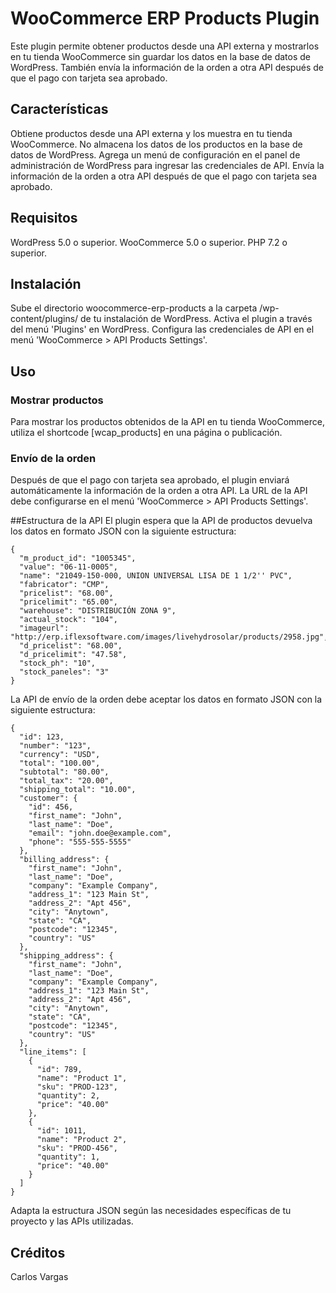 # WooCommerce ERP Products Plugin
Este plugin permite obtener productos desde una API externa y mostrarlos en tu tienda WooCommerce sin guardar los datos en la base de datos de WordPress. También envía la información de la orden a otra API después de que el pago con tarjeta sea aprobado.

## Características
Obtiene productos desde una API externa y los muestra en tu tienda WooCommerce.
No almacena los datos de los productos en la base de datos de WordPress.
Agrega un menú de configuración en el panel de administración de WordPress para ingresar las credenciales de API.
Envía la información de la orden a otra API después de que el pago con tarjeta sea aprobado.

## Requisitos
WordPress 5.0 o superior.
WooCommerce 5.0 o superior.
PHP 7.2 o superior.

## Instalación
Sube el directorio woocommerce-erp-products a la carpeta /wp-content/plugins/ de tu instalación de WordPress.
Activa el plugin a través del menú 'Plugins' en WordPress.
Configura las credenciales de API en el menú 'WooCommerce > API Products Settings'.

## Uso
### Mostrar productos
Para mostrar los productos obtenidos de la API en tu tienda WooCommerce, utiliza el shortcode [wcap_products] en una página o publicación.

### Envío de la orden
Después de que el pago con tarjeta sea aprobado, el plugin enviará automáticamente la información de la orden a otra API. La URL de la API debe configurarse en el menú 'WooCommerce > API Products Settings'.

##Estructura de la API
El plugin espera que la API de productos devuelva los datos en formato JSON con la siguiente estructura:
```
{
  "m_product_id": "1005345",
  "value": "06-11-0005",
  "name": "21049-150-000, UNION UNIVERSAL LISA DE 1 1/2'' PVC",
  "fabricator": "CMP",
  "pricelist": "68.00",
  "pricelimit": "65.00",
  "warehouse": "DISTRIBUCIÓN ZONA 9",
  "actual_stock": "104",
  "imageurl": "http://erp.iflexsoftware.com/images/livehydrosolar/products/2958.jpg",
  "d_pricelist": "68.00",
  "d_pricelimit": "47.58",
  "stock_ph": "10",
  "stock_paneles": "3"
}
```
La API de envío de la orden debe aceptar los datos en formato JSON con la siguiente estructura:
```
{
  "id": 123,
  "number": "123",
  "currency": "USD",
  "total": "100.00",
  "subtotal": "80.00",
  "total_tax": "20.00",
  "shipping_total": "10.00",
  "customer": {
    "id": 456,
    "first_name": "John",
    "last_name": "Doe",
    "email": "john.doe@example.com",
    "phone": "555-555-5555"
  },
  "billing_address": {
    "first_name": "John",
    "last_name": "Doe",
    "company": "Example Company",
    "address_1": "123 Main St",
    "address_2": "Apt 456",
    "city": "Anytown",
    "state": "CA",
    "postcode": "12345",
    "country": "US"
  },
  "shipping_address": {
    "first_name": "John",
    "last_name": "Doe",
    "company": "Example Company",
    "address_1": "123 Main St",
    "address_2": "Apt 456",
    "city": "Anytown",
    "state": "CA",
    "postcode": "12345",
    "country": "US"
  },
  "line_items": [
    {
      "id": 789,
      "name": "Product 1",
      "sku": "PROD-123",
      "quantity": 2,
      "price": "40.00"
    },
    {
      "id": 1011,
      "name": "Product 2",
      "sku": "PROD-456",
      "quantity": 1,
      "price": "40.00"
    }
  ]
}
```
Adapta la estructura JSON según las necesidades específicas de tu proyecto y las APIs utilizadas.
## Créditos
Carlos Vargas

